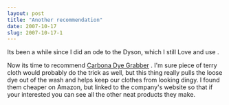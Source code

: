 ```yaml
---
layout: post
title: "Another recommendation"
date: 2007-10-17
slug: 2007-10-17-1
---
```


Its been a while since I did an ode to the Dyson, which I still Love and use .

Now its time to recommend  [Carbona Dye Grabber](http://store.carbona.com/index.asp?PageAction=VIEWPROD&ProdID=50) .  I&apos;m sure piece of terry cloth would probably do the trick as well, but this thing really pulls the loose dye out of the wash and helps keep our clothes from looking dingy.  I found them cheaper on Amazon, but linked to the company&apos;s website so that if your interested you can see all the other neat products they make.


